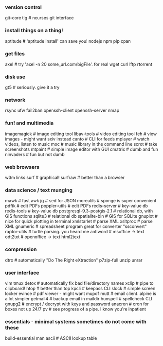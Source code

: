### version control
git-core 
tig # ncurses git interface

### install things on a thing!
aptitude # 'aptitude install' can save you!
nodejs
npm
pip
cpan

### get files
axel # try 'axel -n 20 some_url.com/bigFile'. for real
wget
curl 
lftp
rtorrent

### disk use
gt5 # seriously.  give it a try

### network
rsync 
ufw
fail2ban
openssh-client
openssh-server
nmap 

### fun! and multimedia
imagemagick # image editing tool
libav-tools # video editing tool
feh # view images - might want sxiv instead
canto # CLI for feeds
mplayer # watch videos, listen to music
moc # music library in the command line
scrot # take screenshots
mtpaint # simple image editor with GUI
cmatrix # dumb and fun
ninvaders # fun but not dumb

### web browsers
w3m
links
surf # graphical!
surfraw # better than a browser

### data science / text munging
mawk # fast awk
jq # sed for JSON
moreutils # sponge is super convenient
pdftk # edit PDFs
poppler-utils # edit PDFs
redis-server # key-value db
redis-tools # key-value db
postgresql-9.3-postgis-2.1 # relational db, with GIS functions
sqlite3 # relational db
spatialite-bin # GIS for SQLite
gnuplot # nice for quick plotting in terminal
xmlstarlet # parse XML
xsltproc # parse XML
gnumeric # spreadsheet program great for converter "ssconvert"
raptor-utils # turtle parsing.  you heard me
antiword # msoffice -> text
odt2txt # openoffice -> text
html2text

### compression
dtrx # automatically "Do The Right eXtraction"
p7zip-full 
unzip 
unrar 

### user interface
vim
tmux
detox # automatically fix bad file/directory names
xclip # pipe to clipboard!
htop # better than top
kpcli # keepass CLI
slock # simple screen locker
evince # pdf viewer - might want mupdf
mutt # email client. alpine is a lot simpler
getmail4 # backup email in maildir
hunspell # spellcheck CLI
gnupg2 # encrypt / decrypt with keys and password
anacron # cron for boxes not up 24/7
pv # see progress of a pipe. I know you're inpatient

### essentials - minimal systems sometimes do not come with these
build-essential
man
ascii # ASCII lookup table
